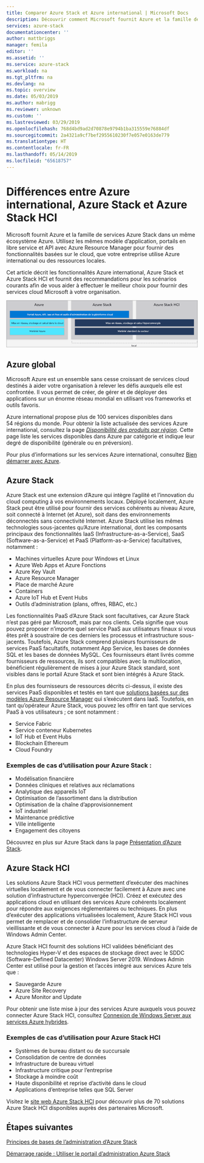 ```yaml
---
title: Comparer Azure Stack et Azure international | Microsoft Docs
description: Découvrir comment Microsoft fournit Azure et la famille de services Azure Stack dans un même écosystème Azure
services: azure-stack
documentationcenter: ''
author: mattbriggs
manager: femila
editor: ''
ms.assetid: ''
ms.service: azure-stack
ms.workload: na
ms.tgt_pltfrm: na
ms.devlang: na
ms.topic: overview
ms.date: 05/03/2019
ms.author: mabrigg
ms.reviewer: unknown
ms.custom: ''
ms.lastreviewed: 03/29/2019
ms.openlocfilehash: 768d4bd9ad2d70878e9794b1ba315559e76884df
ms.sourcegitcommit: 2a4321a9cf7bef2955610230f7e057e0163de779
ms.translationtype: HT
ms.contentlocale: fr-FR
ms.lasthandoff: 05/14/2019
ms.locfileid: "65618757"
---
```

# <a name="differences-between-global-azure-azure-stack-and-azure-stack-hci"></a>Différences entre Azure international, Azure Stack et Azure Stack HCI

Microsoft fournit Azure et la famille de services Azure Stack dans un même écosystème Azure. Utilisez les mêmes modèle d’application, portails en libre service et API avec Azure Resource Manager pour fournir des fonctionnalités basées sur le cloud, que votre entreprise utilise Azure international ou des ressources locales.

Cet article décrit les fonctionnalités Azure international, Azure Stack et Azure Stack HCI et fournit des recommandations pour les scénarios courants afin de vous aider à effectuer le meilleur choix pour fournir des services cloud Microsoft à votre organisation.

![Vue d’ensemble de l’écosystème Azure](./media/compare-azure-azure-stack/azure-family.png)

## <a name="global-azure"></a>Azure global

Microsoft Azure est un ensemble sans cesse croissant de services cloud destinés à aider votre organisation à relever les défis auxquels elle est confrontée. Il vous permet de créer, de gérer et de déployer des applications sur un énorme réseau mondial en utilisant vos frameworks et outils favoris.

Azure international propose plus de 100 services disponibles dans 54 régions du monde. Pour obtenir la liste actualisée des services Azure international, consultez la page [*Disponibilité des produits par région*](https://azure.microsoft.com/regions/services). Cette page liste les services disponibles dans Azure par catégorie et indique leur degré de disponibilité (générale ou en préversion).

Pour plus d’informations sur les services Azure international, consultez [Bien démarrer avec Azure](https://docs.microsoft.com/azure/#pivot=get-started&panel=get-started1).

## <a name="azure-stack"></a>Azure Stack

Azure Stack est une extension d’Azure qui intègre l’agilité et l’innovation du cloud computing à vos environnements locaux. Déployé localement, Azure Stack peut être utilisé pour fournir des services cohérents au niveau Azure, soit connecté à Internet (et Azure), soit dans des environnements déconnectés sans connectivité Internet. Azure Stack utilise les mêmes technologies sous-jacentes qu’Azure international, dont les composants principaux des fonctionnalités IaaS (Infrastructure-as-a-Service), SaaS (Software-as-a-Service) et PaaS (Platform-as-a-Service) facultatives, notamment :

- Machines virtuelles Azure pour Windows et Linux
- Azure Web Apps et Azure Fonctions
- Azure Key Vault
- Azure Resource Manager
- Place de marché Azure
- Containers
- Azure IoT Hub et Event Hubs
- Outils d’administration (plans, offres, RBAC, etc.)

Les fonctionnalités PaaS d’Azure Stack sont facultatives, car Azure Stack n’est pas géré par Microsoft, mais par nos clients. Cela signifie que vous pouvez proposer n’importe quel service PaaS aux utilisateurs finaux si vous êtes prêt à soustraire de ces derniers les processus et infrastructure sous-jacents. Toutefois, Azure Stack comprend plusieurs fournisseurs de services PaaS facultatifs, notamment App Service, les bases de données SQL et les bases de données MySQL. Ces fournisseurs étant livrés comme fournisseurs de ressources, ils sont compatibles avec la multilocation, bénéficient régulièrement de mises à jour Azure Stack standard, sont visibles dans le portail Azure Stack et sont bien intégrés à Azure Stack.

En plus des fournisseurs de ressources décrits ci-dessus, il existe des services PaaS disponibles et testés en tant que [solutions basées sur des modèles Azure Resource Manager](https://github.com/Azure/AzureStack-QuickStart-Templates) qui s’exécutent dans IaaS. Toutefois, en tant qu’opérateur Azure Stack, vous pouvez les offrir en tant que services PaaS à vos utilisateurs ; ce sont notamment :

- Service Fabric
- Service conteneur Kubernetes
- IoT Hub et Event Hubs
- Blockchain Ethereum
- Cloud Foundry

### <a name="example-use-cases-for-azure-stack"></a>Exemples de cas d’utilisation pour Azure Stack :

- Modélisation financière
- Données cliniques et relatives aux réclamations
- Analytique des appareils IoT
- Optimisation de l’assortiment dans la distribution
- Optimisation de la chaîne d’approvisionnement
- IoT industriel
- Maintenance prédictive
- Ville intelligente
- Engagement des citoyens

Découvrez en plus sur Azure Stack dans la page [Présentation d’Azure Stack](azure-stack-overview.md).

## <a name="azure-stack-hci"></a>Azure Stack HCI 

Les solutions Azure Stack HCI vous permettent d’exécuter des machines virtuelles localement et de vous connecter facilement à Azure avec une solution d’infrastructure hyperconvergée (HCI). Créez et exécutez des applications cloud en utilisant des services Azure cohérents localement pour répondre aux exigences réglementaires ou techniques. En plus d’exécuter des applications virtualisées localement, Azure Stack HCI vous permet de remplacer et de consolider l’infrastructure de serveur vieillissante et de vous connecter à Azure pour les services cloud à l’aide de Windows Admin Center.

Azure Stack HCI fournit des solutions HCI validées bénéficiant des technologies Hyper-V et des espaces de stockage direct avec le SDDC (Software-Defined Datacenter) Windows Server 2019. Windows Admin Center est utilisé pour la gestion et l’accès intégré aux services Azure tels que :

- Sauvegarde Azure
- Azure Site Recovery
- Azure Monitor and Update

Pour obtenir une liste mise à jour des services Azure auxquels vous pouvez connecter Azure Stack HCI, consultez [Connexion de Windows Server aux services Azure hybrides](https://docs.microsoft.com/windows-server/azure-hybrid-services/index).

### <a name="example-use-cases-for-azure-stack-hci"></a>Exemples de cas d’utilisation pour Azure Stack HCI
- Systèmes de bureau distant ou de succursale
- Consolidation de centre de données
- Infrastructure de bureau virtuel
- Infrastructure critique pour l’entreprise
- Stockage à moindre coût
- Haute disponibilité et reprise d’activité dans le cloud
- Applications d’entreprise telles que SQL Server

Visitez le [site web Azure Stack HCI](https://azure.microsoft.com/overview/azure-stack/hci/) pour découvrir plus de 70 solutions Azure Stack HCI disponibles auprès des partenaires Microsoft.

## <a name="next-steps"></a>Étapes suivantes

[Principes de bases de l’administration d’Azure Stack](azure-stack-manage-basics.md)

[Démarrage rapide : Utiliser le portail d’administration Azure Stack](azure-stack-manage-portals.md)
